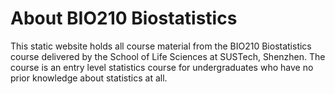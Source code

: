 # About BIO210 Biostatistics


This static website holds all course material from the BIO210 Biostatistics course delivered by the School of Life Sciences at SUSTech, Shenzhen. The course is an entry level statistics course for undergraduates who have no prior knowledge about statistics at all.
